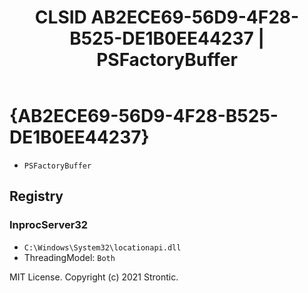 ﻿---
title: "CLSID AB2ECE69-56D9-4F28-B525-DE1B0EE44237 | PSFactoryBuffer"
excerpt: What is COM-Object CLSID AB2ECE69-56D9-4F28-B525-DE1B0EE44237?
---

# {AB2ECE69-56D9-4F28-B525-DE1B0EE44237}

* `PSFactoryBuffer`

## Registry


### InprocServer32

* `C:\Windows\System32\locationapi.dll`
* ThreadingModel: `Both`

MIT License. Copyright (c) 2021 Strontic.


